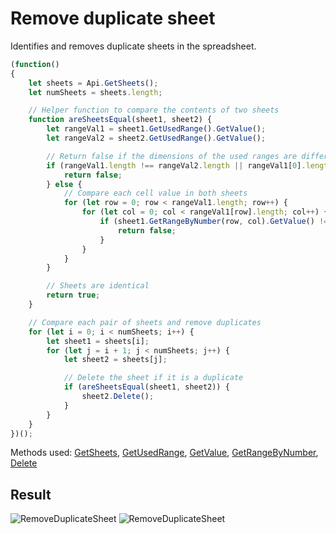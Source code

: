 # Remove duplicate sheet

Identifies and removes duplicate sheets in the spreadsheet.

```ts
(function()
{
    let sheets = Api.GetSheets();
    let numSheets = sheets.length;

    // Helper function to compare the contents of two sheets
    function areSheetsEqual(sheet1, sheet2) {
        let rangeVal1 = sheet1.GetUsedRange().GetValue();
        let rangeVal2 = sheet2.GetUsedRange().GetValue();

        // Return false if the dimensions of the used ranges are different
        if (rangeVal1.length !== rangeVal2.length || rangeVal1[0].length !== rangeVal2[0].length) {
            return false;
        } else {
            // Compare each cell value in both sheets
            for (let row = 0; row < rangeVal1.length; row++) {
                for (let col = 0; col < rangeVal1[row].length; col++) {
                    if (sheet1.GetRangeByNumber(row, col).GetValue() !== sheet2.GetRangeByNumber(row, col).GetValue()) {
                        return false;
                    }
                }
            }
        }

        // Sheets are identical
        return true; 
    }

    // Compare each pair of sheets and remove duplicates
    for (let i = 0; i < numSheets; i++) {
        let sheet1 = sheets[i];
        for (let j = i + 1; j < numSheets; j++) {
            let sheet2 = sheets[j];

            // Delete the sheet if it is a duplicate
            if (areSheetsEqual(sheet1, sheet2)) {
                sheet2.Delete();
            }
        }
    }
})();
```

Methods used: [GetSheets](/docs/office-api/usage-api/spreadsheet-api/Api/Methods/GetSheets.md), [GetUsedRange](/docs/office-api/usage-api/spreadsheet-api/ApiWorksheet/Methods/GetUsedRange.md), [GetValue](/docs/office-api/usage-api/spreadsheet-api/ApiRange/Methods/GetValue.md), [GetRangeByNumber](/docs/office-api/usage-api/spreadsheet-api/ApiWorksheet/Methods/GetRangeByNumber.md), [Delete](/docs/office-api/usage-api/spreadsheet-api/ApiRange/Methods/Delete.md)

## Result

![RemoveDuplicateSheet](/assets/images/plugins/remove-duplicate-sheet.png#gh-light-mode-only)
![RemoveDuplicateSheet](/assets/images/plugins/remove-duplicate-sheet.dark.png#gh-dark-mode-only)